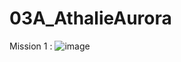 # 03A_AthalieAurora

Mission 1 :
![image](https://github.com/athalie-aurora/03A_AthalieAurora/assets/119656945/df11439f-acdb-48a6-a84a-e48308ee4f3c)
